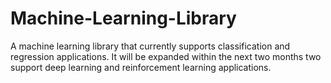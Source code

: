 # Machine-Learning-Library
A machine learning library that currently supports classification and regression applications. It will be expanded within the next two months two support deep learning and reinforcement learning applications.
